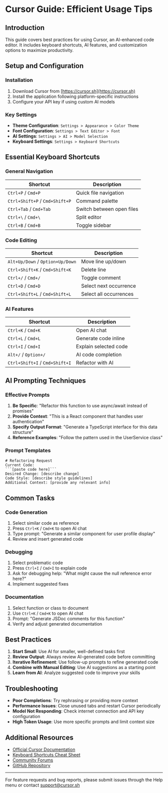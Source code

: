 # Cursor Guide: Efficient Usage Tips

## Introduction
This guide covers best practices for using Cursor, an AI-enhanced code editor. It includes keyboard shortcuts, AI features, and customization options to maximize productivity.

## Setup and Configuration

### Installation
1. Download Cursor from [https://cursor.sh](https://cursor.sh)
2. Install the application following platform-specific instructions
3. Configure your API key if using custom AI models

### Key Settings
- **Theme Configuration**: `Settings > Appearance > Color Theme`
- **Font Configuration**: `Settings > Text Editor > Font`
- **AI Settings**: `Settings > AI > Model Selection`
- **Keyboard Settings**: `Settings > Keyboard Shortcuts`

## Essential Keyboard Shortcuts

### General Navigation
| Shortcut | Description |
|----------|-------------|
| `Ctrl+P` / `Cmd+P` | Quick file navigation |
| `Ctrl+Shift+P` / `Cmd+Shift+P` | Command palette |
| `Ctrl+Tab` / `Cmd+Tab` | Switch between open files |
| `Ctrl+\` / `Cmd+\` | Split editor |
| `Ctrl+B` / `Cmd+B` | Toggle sidebar |

### Code Editing
| Shortcut | Description |
|----------|-------------|
| `Alt+Up/Down` / `Option+Up/Down` | Move line up/down |
| `Ctrl+Shift+K` / `Cmd+Shift+K` | Delete line |
| `Ctrl+/` / `Cmd+/` | Toggle comment |
| `Ctrl+D` / `Cmd+D` | Select next occurrence |
| `Ctrl+Shift+L` / `Cmd+Shift+L` | Select all occurrences |

### AI Features
| Shortcut | Description |
|----------|-------------|
| `Ctrl+K` / `Cmd+K` | Open AI chat |
| `Ctrl+L` / `Cmd+L` | Generate code inline |
| `Ctrl+I` / `Cmd+I` | Explain selected code |
| `Alt+/` / `Option+/` | AI code completion |
| `Ctrl+Shift+I` / `Cmd+Shift+I` | Refactor with AI |

## AI Prompting Techniques

### Effective Prompts
1. **Be Specific**: "Refactor this function to use async/await instead of promises"
2. **Provide Context**: "This is a React component that handles user authentication"
3. **Specify Output Format**: "Generate a TypeScript interface for this data structure"
4. **Reference Examples**: "Follow the pattern used in the UserService class"

### Prompt Templates
```
# Refactoring Request
Current Code:
```[paste code here]```
Desired Change: [describe change]
Code Style: [describe style guidelines]
Additional Context: [provide any relevant info]
```

## Common Tasks

### Code Generation
1. Select similar code as reference
2. Press `Ctrl+K` / `Cmd+K` to open AI chat
3. Type prompt: "Generate a similar component for user profile display"
4. Review and insert generated code

### Debugging
1. Select problematic code
2. Press `Ctrl+I` / `Cmd+I` to explain code
3. Ask for debugging help: "What might cause the null reference error here?"
4. Implement suggested fixes

### Documentation
1. Select function or class to document
2. Use `Ctrl+K` / `Cmd+K` to open AI chat
3. Prompt: "Generate JSDoc comments for this function"
4. Verify and adjust generated documentation

## Best Practices
1. **Start Small**: Use AI for smaller, well-defined tasks first
2. **Review Output**: Always review AI-generated code before committing
3. **Iterative Refinement**: Use follow-up prompts to refine generated code
4. **Combine with Manual Editing**: Use AI suggestions as a starting point
5. **Learn from AI**: Analyze suggested code to improve your skills

## Troubleshooting
- **Poor Completions**: Try rephrasing or providing more context
- **Performance Issues**: Close unused tabs and restart Cursor periodically
- **Model Not Responding**: Check internet connection and API key configuration
- **High Token Usage**: Use more specific prompts and limit context size

## Additional Resources
- [Official Cursor Documentation](https://cursor.sh/docs)
- [Keyboard Shortcuts Cheat Sheet](https://cursor.sh/shortcuts)
- [Community Forums](https://cursor.sh/community)
- [GitHub Repository](https://github.com/cursor-editor)

---

For feature requests and bug reports, please submit issues through the Help menu or contact support@cursor.sh 